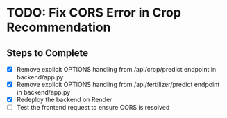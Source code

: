 # TODO: Fix CORS Error in Crop Recommendation

## Steps to Complete

- [x] Remove explicit OPTIONS handling from /api/crop/predict endpoint in backend/app.py
- [x] Remove explicit OPTIONS handling from /api/fertilizer/predict endpoint in backend/app.py
- [x] Redeploy the backend on Render
- [ ] Test the frontend request to ensure CORS is resolved

